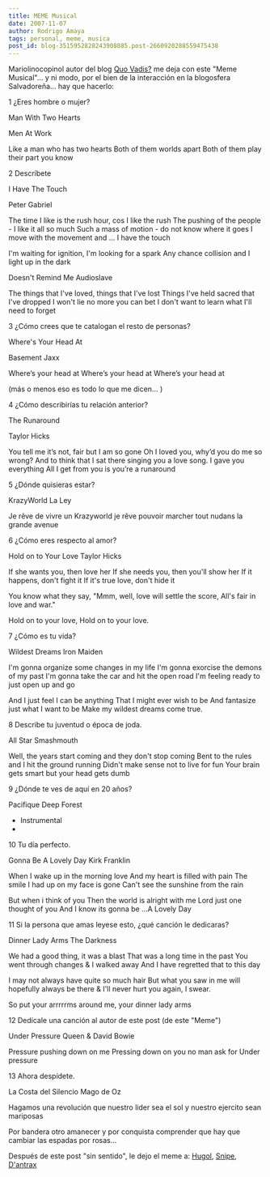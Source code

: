 ```yaml
---
title: MEME Musical
date: 2007-11-07
author: Rodrigo Amaya
tags: personal, meme, musica
post_id: blog-3515952828243908885.post-2660920288559475438
---
```


Mariolinocopinol autor del blog [Quo Vadis?](http://copinapitli.blogspot.com/2007/11/meme-musical.html) me deja con este "Meme Musical"... y ni modo, por el bien de la interacción en la blogosfera Salvadoreña... hay que hacerlo:

1 ¿Eres hombre o mujer?

Man With Two Hearts

Men At Work

Like a man who has two hearts Both of them worlds apart Both of them play their part you know

2 Descríbete

I Have The Touch

Peter Gabriel

The time I like is the rush hour, cos I like the rush The pushing of the people - I like it all so much Such a mass of motion - do not know where it goes I move with the movement and ... I have the touch

I'm waiting for ignition, I'm looking for a spark Any chance collision and I light up in the dark

Doesn't Remind Me Audioslave

The things that I've loved, things that I've lost Things I've held sacred that I've dropped I won't lie no more you can bet I don't want to learn what I'll need to forget

3 ¿Cómo crees que te catalogan el resto de personas?

Where's Your Head At

Basement Jaxx

Where’s your head at Where’s your head at Where’s your head at

(más o menos eso es todo lo que me dicen... )

4 ¿Cómo describirías tu relación anterior?

The Runaround

Taylor Hicks

You tell me it’s not, fair but I am so gone Oh I loved you, why’d you do me so wrong? And to think that I sat there singing you a love song. I gave you everything All I get from you is you’re a runaround

5 ¿Dónde quisieras estar?

KrazyWorld La Ley

Je rêve de vivre un Krazyworld je rêve pouvoir marcher tout nudans la grande avenue

6 ¿Cómo eres respecto al amor?

Hold on to Your Love Taylor Hicks

If she wants you, then love her If she needs you, then you'll show her If it happens, don't fight it If it's true love, don't hide it

You know what they say,
"Mmm, well, love will settle the score,
All's fair in love and war."

Hold on to your love, Hold on to your love.

7 ¿Cómo es tu vida?

Wildest Dreams Iron Maiden

I'm gonna organize some changes in my life I'm gonna exorcise the demons of my past I'm gonna take the car and hit the open road I'm feeling ready to just open up and go

And I just feel I can be anything That I might ever wish to be And fantasize just what I want to be Make my wildest dreams come true.

8 Describe tu juventud o época de joda.

All Star Smashmouth

Well, the years start coming and they don't stop coming Bent to the rules and I hit the ground running Didn't make sense not to live for fun Your brain gets smart but your head gets dumb

9 ¿Dónde te ves de aquí en 20 años?

Pacifique Deep Forest

* Instrumental
*

10 Tu día perfecto.

Gonna Be A Lovely Day Kirk Franklin

When I wake up in the morning love And my heart is filled with pain The smile I had up on my face is gone Can't see the sunshine from the rain

But when i think of you Then the world is alright with me Lord just one thought of you And I know its gonna be ...A Lovely Day

11 Si la persona que amas leyese esto, ¿qué canción le dedicaras?

Dinner Lady Arms The Darkness

We had a good thing, it was a blast That was a long time in the past You went through changes & I walked away And I have regretted that to this day

I may not always have quite so much hair But what you saw in me will hopefully always be there & I'll never hurt you again, I swear.

So put your arrrrrms around me, your dinner lady arms

12 Dedícale una canción al autor de este post (de este "Meme")

Under Pressure Queen & David Bowie

Pressure pushing down on me Pressing down on you no man ask for Under pressure

13 Ahora despídete.

La Costa del Silencio Mago de Oz

Hagamos una revolución que nuestro lider sea el sol y nuestro ejercito sean mariposas

Por bandera otro amanecer y por conquista comprender que hay que cambiar las espadas por rosas...

Después de este post "sin sentido", le dejo el meme a: [Hugol](http://hugolfutbolymas.blogspot.com/), [Snipe](http://www.snipedia.net/), [D'antrax](http://dantrax.blogspot.com/)